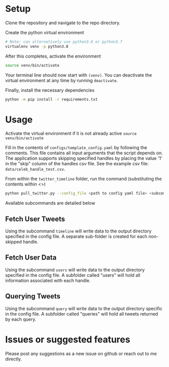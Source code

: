 # Setup
Clone the repository and navigate to the repo directory. 

Create the python virtual environment
```bash
# Note: can alternatively use python3.6 or python3.7
virtualenv venv -p python3.8
```

After this completes, activate the environment
```bash
source venv/bin/activate
```
Your terminal line should now start with `(venv)`. 
You can deactivate the virtual environment at any time by running `deactivate`.  

Finally, install the necessary dependencies
```bash
python -m pip install -r requirements.txt
```

# Usage

Activate the virtual environment if it is not already active `source venv/bin/activate`

Fill in the contents of `configs/template_config.yaml` by following the comments.
This file contains all input arguments that the script depends on. The application supports
skipping specified handles by placing the value '1' in the "skip" column of the handles csv
file. See the example csv file: `data/celeb_handle_test.csv`. 

From within the `twitter_timeline` folder, run the command (substituting the contents within <>)
```bash
python pull_twitter.py --config_file <path to config yaml file> <subcommand>
```

Available subcommands are detailed below
## Fetch User Tweets

Using the subcommand `timeline` will write data to the output directory specified in the config file. A separate 
sub-folder is created for each non-skipped handle.

## Fetch User Data

Using the subcommand `users` will write data to the output directory specified in the config file. A subfolder called 
"users" will hold all information associated with each handle.

## Querying Tweets

Using the subcommand `query` will write data to the output directory specific in the config file.  A subfolder called
"queries" will hold all tweets returned by each query.

# Issues or suggested features
Please post any suggestions as a new issue on github or reach out to me directly.  
